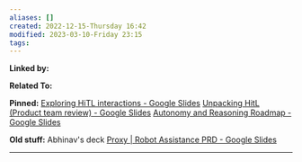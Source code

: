 ```yaml
---
aliases: []
created: 2022-12-15-Thursday 16:42
modified: 2023-03-10-Friday 23:15
tags: 
---
```



**Linked by:**

**Related To:**

**Pinned:**
[Exploring HiTL interactions - Google Slides](https://docs.google.com/presentation/d/1M4ccu_wlr6HwS4JJmd_-xN36pghp2Vq9ZRhBmsBi-fw/edit#slide=id.g116b80e455b_0_119)
[Unpacking HitL (Product team review) - Google Slides](https://docs.google.com/presentation/d/1D_DlJo3gmefoGf5U1rvP4C8aHQbjwHHpYTWdoBCCG10/edit?pli=1#slide=id.g1449392f90b_0_3022)
[Autonomy and Reasoning Roadmap - Google Slides](https://docs.google.com/presentation/d/1hnQGpKLv9MztWkQzC89kFqzZ2DIx9kNtuAHIxM7al44/edit#slide=id.g13a7ea30667_0_1801)

**Old stuff:**
Abhinav's deck [Proxy | Robot Assistance PRD - Google Slides](https://docs.google.com/presentation/d/1HAq5BIJNw21Rru5VBuOuzFukCP7NfZEzwlUpBQXXkzM/edit#slide=id.g4d50a3ea47_0_150)

---
